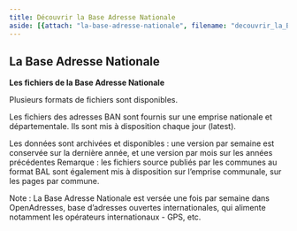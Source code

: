 ```yaml
---
title: Découvrir la Base Adresse Nationale
aside: [{attach: "la-base-adresse-nationale", filename: "decouvrir_la_BAN--la_base_adresse_nationale"}]
---
```


## La Base Adresse Nationale

__Les fichiers de la Base Adresse Nationale__

Plusieurs formats de fichiers sont disponibles.

Les fichiers des adresses BAN sont fournis sur une emprise nationale et départementale.
Ils sont mis à disposition chaque jour (latest).

Les données sont archivées et disponibles : une version par semaine est conservée sur la dernière année, et une version par mois sur les années précédentes
Remarque : les fichiers source publiés par les communes au format BAL sont également mis à disposition sur l’emprise communale, sur les pages par commune.

Note : La Base Adresse Nationale est versée une fois par semaine dans OpenAdresses, base d’adresses ouvertes internationales, qui alimente notamment les opérateurs internationaux - GPS, etc.
